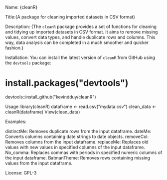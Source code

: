 Name: {cleanR}

Title:{A package for cleaning imported datasets in CSV format}

Description:
{The `cleanR` package provides a set of functions for cleaning and tidying up imported datasets in CSV format. It aims to remove missing values, convert data types, and handle duplicate rows and columns. This way, data analysis can be completed in a much smoother and quicker fashion.}

Installation:
You can install the latest version of `cleanR` from GitHub using the `devtools` package:
# install.packages("devtools")
devtools::install_github("kevindduy/cleanR")

Usage
library(cleanR)
dataframe <- read.csv("mydata.csv")
clean_data <- cleanR(dataframe)
View(clean_data)

Examples: 

distinctMe: Removes duplicate rows from the input dataframe.
dateMe: Converts columns containing date strings to date objects.
removeCol: Removes columns from the input dataframe.
replaceMe: Replaces old values with new values in specified columns of the input dataframe.
No_comma: Replaces commas with periods in specified numeric columns of the input dataframe.
BatmanTheme: Removes rows containing missing values from the input dataframe.

License: 
GPL-3
